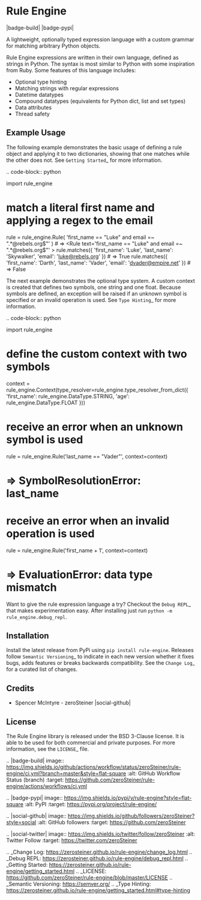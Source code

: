 Rule Engine
===========
|badge-build| |badge-pypi|

A lightweight, optionally typed expression language with a custom grammar for matching arbitrary Python objects.

Rule Engine expressions are written in their own language, defined as strings in Python. The syntax is most similar to
Python with some inspiration from Ruby. Some features of this language includes:

- Optional type hinting
- Matching strings with regular expressions
- Datetime datatypes
- Compound datatypes (equivalents for Python dict, list and set types)
- Data attributes
- Thread safety

Example Usage
-------------
The following example demonstrates the basic usage of defining a rule object and applying it to two dictionaries,
showing that one matches while the other does not. See `Getting Started`_ for more information.

.. code-block:: python

   import rule_engine
   # match a literal first name and applying a regex to the email
   rule = rule_engine.Rule(
       'first_name == "Luke" and email =~ ".*@rebels.org$"'
   ) # => <Rule text='first_name == "Luke" and email =~ ".*@rebels.org$"' >
   rule.matches({
       'first_name': 'Luke', 'last_name': 'Skywalker', 'email': 'luke@rebels.org'
   }) # => True
   rule.matches({
      'first_name': 'Darth', 'last_name': 'Vader', 'email': 'dvader@empire.net'
   }) # => False

The next example demonstrates the optional type system. A custom context is created that defines two symbols, one string
and one float. Because symbols are defined, an exception will be raised if an unknown symbol is specified or an invalid
operation is used. See `Type Hinting`_ for more information.

.. code-block:: python

   import rule_engine
   # define the custom context with two symbols
   context = rule_engine.Context(type_resolver=rule_engine.type_resolver_from_dict({
       'first_name': rule_engine.DataType.STRING,
       'age': rule_engine.DataType.FLOAT
   }))

   # receive an error when an unknown symbol is used
   rule = rule_engine.Rule('last_name == "Vader"', context=context)
   # => SymbolResolutionError: last_name

   # receive an error when an invalid operation is used
   rule = rule_engine.Rule('first_name + 1', context=context)
   # => EvaluationError: data type mismatch

Want to give the rule expression language a try? Checkout the `Debug REPL`_ that makes experimentation easy. After
installing just run ``python -m rule_engine.debug_repl``.

Installation
------------
Install the latest release from PyPi using ``pip install rule-engine``. Releases follow `Semantic Versioning`_ to
indicate in each new version whether it fixes bugs, adds features or breaks backwards compatibility. See the
`Change Log`_ for a curated list of changes.

Credits
-------
* Spencer McIntyre - zeroSteiner |social-github|

License
-------
The Rule Engine library is released under the BSD 3-Clause license. It is able to be used for both commercial and
private purposes. For more information, see the `LICENSE`_ file.

.. |badge-build| image:: https://img.shields.io/github/actions/workflow/status/zeroSteiner/rule-engine/ci.yml?branch=master&style=flat-square
   :alt: GitHub Workflow Status (branch)
   :target: https://github.com/zeroSteiner/rule-engine/actions/workflows/ci.yml

.. |badge-pypi| image:: https://img.shields.io/pypi/v/rule-engine?style=flat-square
   :alt: PyPI
   :target: https://pypi.org/project/rule-engine/

.. |social-github| image:: https://img.shields.io/github/followers/zeroSteiner?style=social
   :alt: GitHub followers
   :target: https://github.com/zeroSteiner

.. |social-twitter| image:: https://img.shields.io/twitter/follow/zeroSteiner
   :alt: Twitter Follow
   :target: https://twitter.com/zeroSteiner

.. _Change Log: https://zerosteiner.github.io/rule-engine/change_log.html
.. _Debug REPL: https://zerosteiner.github.io/rule-engine/debug_repl.html
.. _Getting Started: https://zerosteiner.github.io/rule-engine/getting_started.html
.. _LICENSE: https://github.com/zeroSteiner/rule-engine/blob/master/LICENSE
.. _Semantic Versioning: https://semver.org/
.. _Type Hinting: https://zerosteiner.github.io/rule-engine/getting_started.html#type-hinting
